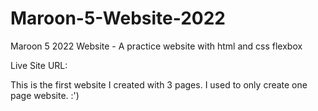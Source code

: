 # Maroon-5-Website-2022
 Maroon 5 2022 Website - A practice website with html and css flexbox

Live Site URL: 

This is the first website I created with 3 pages. I used to only create one page website. :')

